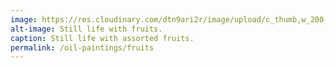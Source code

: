 ```yaml
---
image: https://res.cloudinary.com/dtn9ari2r/image/upload/c_thumb,w_200,g_face/v1533736841/oils/fruits.jpg
alt-image: Still life with fruits.
caption: Still life with assorted fruits.
permalink: /oil-paintings/fruits
---  
```

